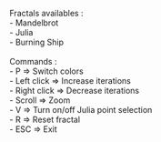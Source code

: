 Fractals availables :<br/>
	- Mandelbrot<br/>
	- Julia<br/>
	- Burning Ship<br/>
<br/>
Commands :<br/>
	- P 			=> Switch colors<br/>
	- Left click 	=> Increase iterations<br/>
	- Right click 	=> Decrease iterations<br/>
	- Scroll 		=> Zoom<br/>
	- V 			=> Turn on/off Julia point selection<br/>
	- R 			=> Reset fractal<br/>
	- ESC			=> Exit<br/>